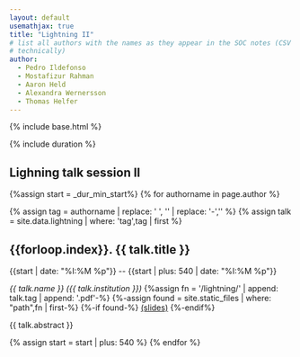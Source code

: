 ```yaml
---
layout: default
usemathjax: true
title: "Lightning II"
# list all authors with the names as they appear in the SOC notes (CSV file
# technically)
author:
  - Pedro Ildefonso
  - Mostafizur Rahman
  - Aaron Held
  - Alexandra Wernersson
  - Thomas Helfer
---
```

{% include base.html %}

{% include duration %}
## Lighning talk session II

{%assign start = _dur_min_start%}
{% for authorname in page.author %}

{% assign tag = authorname | replace: ' ', '' | replace: '-','' %}
{% assign talk = site.data.lightning | where: 'tag',tag | first %}

<h2 id="{{talk.tag}}">{{forloop.index}}. {{ talk.title }}</h2>
{{start | date: "%I:%M %p"}} -- {{start | plus: 540 | date: "%I:%M %p"}}

<em>{{ talk.name }} ({{ talk.institution }})</em>
{%assign fn = '/lightning/' | append: talk.tag | append: '.pdf'-%}
{%-assign found = site.static_files | where: "path",fn | first-%}
{%-if found-%}
<a href="{{base}}/lightning/{{talk.tag}}.pdf">(slides)</a>
{%-endif%}

{{ talk.abstract }}

{% assign start = start | plus: 540 %}
{% endfor %}
